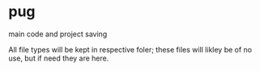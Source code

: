 # pug
main code and project saving

All file types will be kept in respective foler; these files will likley be of no use, but if need they are here.
